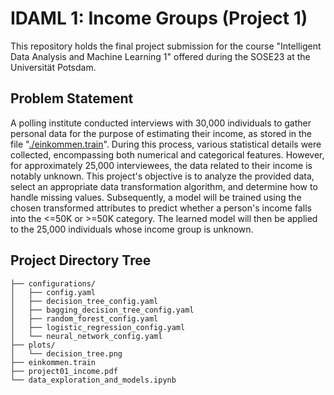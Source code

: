 # IDAML 1: Income Groups (Project 1)

This repository holds the final project submission for the course "Intelligent Data Analysis and Machine Learning 1" offered during the SOSE23 at the Universität Potsdam.

## Problem Statement 
A polling institute conducted interviews with 30,000 individuals to gather personal data for the purpose of estimating their income, as stored in the file "[./einkommen.train](https://github.com/Nid989/IDAML23_PROJECT/blob/main/einkommen.train)". During this process, various statistical details were collected, encompassing both numerical and categorical features. However, for approximately 25,000 interviewees, the data related to their income is notably unknown. This project's objective is to analyze the provided data, select an appropriate data transformation algorithm, and determine how to handle missing values. Subsequently, a model will be trained using the chosen transformed attributes to predict whether a person's income falls into the <=50K or >=50K category. The learned model will then be applied to the 25,000 individuals whose income group is unknown.

## Project Directory Tree
```
├── configurations/
│   ├── config.yaml
│   ├── decision_tree_config.yaml
│   ├── bagging_decision_tree_config.yaml
│   ├── random_forest_config.yaml
│   ├── logistic_regression_config.yaml
│   └── neural_network_config.yaml
├── plots/
│   └── decision_tree.png
├── einkommen.train
├── project01_income.pdf
└── data_exploration_and_models.ipynb
```
